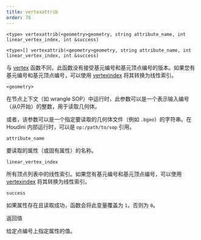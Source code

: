 ```yaml
---
title: vertexattrib
order: 78
---
```


`<type> vertexattrib(<geometry>geometry, string attribute_name, int linear_vertex_index, int &success)`

`<type>[] vertexattrib(<geometry>geometry, string attribute_name, int linear_vertex_index, int &success)`

与 [vertex](vertex.html "从几何体中读取顶点属性值") 函数不同，此函数没有接受基元编号和基元顶点编号的版本。如果您有基元编号和基元顶点编号，可以使用 [vertexindex](vertexindex.html "将基元/顶点对转换为线性顶点") 将其转换为线性索引。

`<geometry>`

在节点上下文（如 wrangle SOP）中运行时，此参数可以是一个表示输入编号（从0开始）的整数，用于读取几何体。

或者，该参数可以是一个指定要读取的几何体文件（例如 `.bgeo`）的字符串。在 Houdini 内部运行时，可以是 `op:/path/to/sop` 引用。

`attribute_name`

要读取的属性（或固有属性）的名称。

`linear_vertex_index`

所有顶点列表中的线性索引。如果您有基元编号和基元顶点编号，可以使用 [vertexindex](vertexindex.html "将基元/顶点对转换为线性顶点") 将其转换为线性索引。

`success`

如果属性存在且读取成功，函数会将此变量覆盖为 `1`，否则为 `0`。

返回值

给定点编号上指定属性的值。
